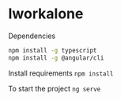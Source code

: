# Iworkalone

Dependencies
```sh
npm install -g typescript
npm install -g @angular/cli
```
Install requirements
`npm install`

To start the project
`ng serve`
